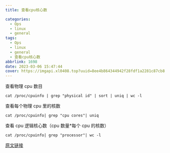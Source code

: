 ```yaml
---
title: 查看cpu核心数

categories:
  - Ops
  - linux
  - general
tags:
  - Ops
  - linux
  - general
  - 查看cpu核心数
abbrlink: 1698
date: 2023-03-06 15:47:44
cover: https://imgapi.xl0408.top?uuid=8ee4b864344942f28fdf1a2281c87cb8
---
```


查看物理 cpu 数目

```shell
cat /proc/cpuinfo | grep "physical id" | sort | uniq | wc -l
```

查看每个物理 cpu 里的核数

```shell
cat /proc/cpuinfo| grep "cpu cores"| uniq
```

查看 cpu 逻辑核心数（cpu 数量\*每个 cpu 的核数）

```shell
cat /proc/cpuinfo| grep "processor"| wc -l
```

[原文链接](https://blog.csdn.net/qq_38880380/article/details/79638252)